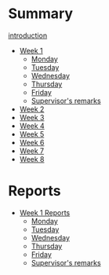 # Summary

[introduction](introduction.md)


- [Week 1](week_1.md)
  - [Monday](20_06_2022.md)
  - [Tuesday](21_06_2022.md)
  - [Wednesday](22_06_2022.md)
  - [Thursday]()
  - [Friday]()
  - [Supervisor's remarks]()  
- [Week 2](week_2.md)
- [Week 3](week_3.md)
- [Week 4](week_4.md)
- [Week 5](week_5.md)
- [Week 6](week_6.md)
- [Week 7](week_7.md)
- [Week 8](week_8.md)

# Reports
- [Week 1 Reports]()
  - [Monday]()
  - [Tuesday](21_06_2022_report.md)
  - [Wednesday]()
  - [Thursday]()
  - [Friday]()
  - [Supervisor's remarks]()  
